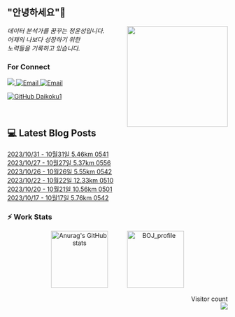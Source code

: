 
<h2> "안녕하세요"👋 </h2>
<img align='right' src="https://user-images.githubusercontent.com/50973778/144942576-b2f10b31-e628-43e4-b7da-3cc2144a5b73.gif" width="230">
<p><em> 데이터 분석가를 꿈꾸는 정윤성입니다.</br> 어제의 나보다 성장하기 위한 </br> 노력들을 기록하고 있습니다.</em></p>

### For Connect
<a href="https://blog.naver.com/jjys9047" target="_blank"><img src="https://img.shields.io/badge/-BLOG-brightgreen?style=flat-square&logo=Bloglovin&logoColor=white">
<a href="https://mail.google.com/mail/?view=cm&amp;fs=1&amp;to=jys9047@gmail.com" target="_blank"><img src="https://img.shields.io/badge/-Gmail-c14438?style=flat-square&logo=Gmail&logoColor=white" alt="Email">
<a href="mailto:jjys9047@naver.com" target="_blank"><img src="https://img.shields.io/badge/-Naver-brightgreen?style=flat-square&logo=Naver&logoColor=white" alt="Email">

[![GitHub Daikoku1](https://img.shields.io/github/followers/Daikoku1?label=follow&style=social)](https://github.com/Daikoku1)

</br>

## 💻 Latest Blog Posts
[2023/10/31 - 10월31일 5.46km 0541](https://blog.naver.com/jjys9047/223251954195) <br>
[2023/10/27 - 10월27일 5.37km 0556](https://blog.naver.com/jjys9047/223248539571) <br>
[2023/10/26 - 10월26일 5.55km 0542](https://blog.naver.com/jjys9047/223247516278) <br>
[2023/10/22 - 10월22일 12.33km 0510](https://blog.naver.com/jjys9047/223243328490) <br>
[2023/10/20 - 10월21일 10.56km 0501](https://blog.naver.com/jjys9047/223242498862) <br>
[2023/10/17 - 10월17일 5.76km 0542](https://blog.naver.com/jjys9047/223239407807) <br>


### ⚡ Work Stats
<p align = 'center'>
  <img src="https://github-readme-stats.vercel.app/api?username=Daikoku1&show_icons=true&theme=midnight-purple" alt="Anurag's GitHub stats" height="130" hspace="20"/>
  <img src="http://mazassumnida.wtf/api/v2/generate_badge?boj=jys9047" alt="BOJ_profile" height="130" hspace="20"/>
</p>

<p align="right"> 
  Visitor count<br>
  <img src="https://profile-counter.glitch.me/Daikoku1/count.svg" />
</p>
